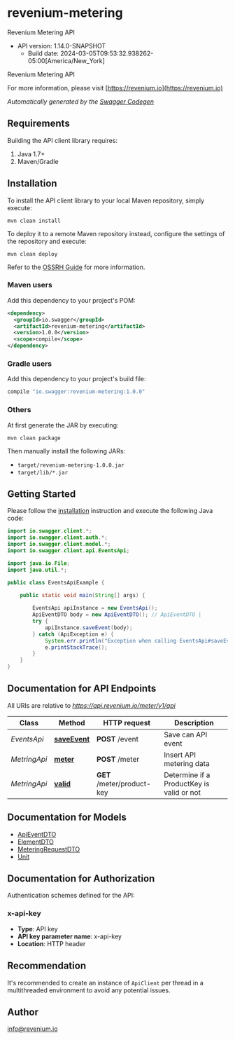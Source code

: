 # revenium-metering

Revenium Metering API
- API version: 1.14.0-SNAPSHOT
  - Build date: 2024-03-05T09:53:32.938262-05:00[America/New_York]

Revenium Metering API

  For more information, please visit [https://revenium.io](https://revenium.io)

*Automatically generated by the [Swagger Codegen](https://github.com/swagger-api/swagger-codegen)*


## Requirements

Building the API client library requires:
1. Java 1.7+
2. Maven/Gradle

## Installation

To install the API client library to your local Maven repository, simply execute:

```shell
mvn clean install
```

To deploy it to a remote Maven repository instead, configure the settings of the repository and execute:

```shell
mvn clean deploy
```

Refer to the [OSSRH Guide](http://central.sonatype.org/pages/ossrh-guide.html) for more information.

### Maven users

Add this dependency to your project's POM:

```xml
<dependency>
  <groupId>io.swagger</groupId>
  <artifactId>revenium-metering</artifactId>
  <version>1.0.0</version>
  <scope>compile</scope>
</dependency>
```

### Gradle users

Add this dependency to your project's build file:

```groovy
compile "io.swagger:revenium-metering:1.0.0"
```

### Others

At first generate the JAR by executing:

```shell
mvn clean package
```

Then manually install the following JARs:

* `target/revenium-metering-1.0.0.jar`
* `target/lib/*.jar`

## Getting Started

Please follow the [installation](#installation) instruction and execute the following Java code:

```java
import io.swagger.client.*;
import io.swagger.client.auth.*;
import io.swagger.client.model.*;
import io.swagger.client.api.EventsApi;

import java.io.File;
import java.util.*;

public class EventsApiExample {

    public static void main(String[] args) {
        
        EventsApi apiInstance = new EventsApi();
        ApiEventDTO body = new ApiEventDTO(); // ApiEventDTO | 
        try {
            apiInstance.saveEvent(body);
        } catch (ApiException e) {
            System.err.println("Exception when calling EventsApi#saveEvent");
            e.printStackTrace();
        }
    }
}
```

## Documentation for API Endpoints

All URIs are relative to *https://api.revenium.io/meter/v1/api*

Class | Method | HTTP request | Description
------------ | ------------- | ------------- | -------------
*EventsApi* | [**saveEvent**](docs/EventsApi.md#saveEvent) | **POST** /event | Save can API event
*MetringApi* | [**meter**](docs/MetringApi.md#meter) | **POST** /meter | Insert API metering data
*MetringApi* | [**valid**](docs/MetringApi.md#valid) | **GET** /meter/product-key | Determine if a ProductKey is valid or not

## Documentation for Models

 - [ApiEventDTO](docs/ApiEventDTO.md)
 - [ElementDTO](docs/ElementDTO.md)
 - [MeteringRequestDTO](docs/MeteringRequestDTO.md)
 - [Unit](docs/Unit.md)

## Documentation for Authorization

Authentication schemes defined for the API:
### x-api-key

- **Type**: API key
- **API key parameter name**: x-api-key
- **Location**: HTTP header


## Recommendation

It's recommended to create an instance of `ApiClient` per thread in a multithreaded environment to avoid any potential issues.

## Author

info@revenium.io
